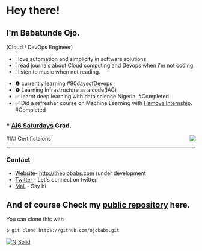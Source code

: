 # Hey there!
## I'm Babatunde Ojo.
(Cloud / DevOps Engineer)
  - I love automation and simplicity in software solutions.
  - I read journals about Cloud computing and Devops when i'm not coding.
  - I listen to music when not reading.


 * ❶ currently learning [#90daysofDevops](https://github.com/ojobabs/90daysofDevOps) 
* ❶ Learning Infrastructure as a code(IAC) 
* ✅ learnt deep learning with data science Nigeria. #Completed
* ✅ Did a refresher course on Machine Learning with [Hamoye Internship](https://github.com/HamoyeHQ). #Completed

### * [Ai6 Saturdays](https://github.com/AISaturdaysLagos) Grad.
<img align="right" src="https://github-readme-stats.vercel.app/api?username=ojobabs&count_private=true&show_icons=true">
### Certifictaions

** **

### Contact

* [Website](http://theojobabs.com)- http://theojobabs.com (under development
* [Twitter](https://twitter.com/_ojobabs) - Let's connect on twitter.
* [Mail](mailto:ojobabs@gmail.com) - Say hi

## And of course Check my [public repository](https://github.com/ojobabs) here.
You can clone this with
```sh
$ git clone https://github.com/ojobabs.git
```
 
 [![N|Solid](https://cldup.com/dTxpPi9lDf.thumb.png)](http://ojobabs.dev)


